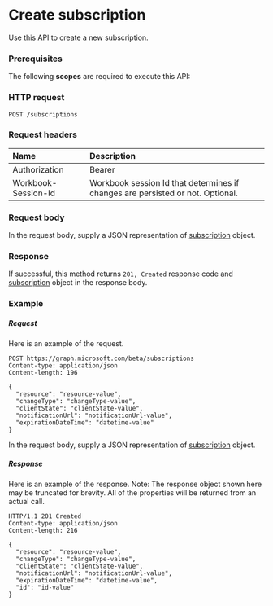 # Create subscription

Use this API to create a new subscription.
### Prerequisites
The following **scopes** are required to execute this API: 
### HTTP request
<!-- { "blockType": "ignored" } -->
```http
POST /subscriptions

```
### Request headers
| Name       | Description|
|:---------------|:----------|
| Authorization  | Bearer <code>|
| Workbook-Session-Id  | Workbook session Id that determines if changes are persisted or not. Optional.|

### Request body
In the request body, supply a JSON representation of [subscription](../resources/subscription.md) object.


### Response
If successful, this method returns `201, Created` response code and [subscription](../resources/subscription.md) object in the response body.

### Example
##### Request
Here is an example of the request.
<!-- {
  "blockType": "request",
  "name": "create_subscription_from_subscriptions"
}-->
```http
POST https://graph.microsoft.com/beta/subscriptions
Content-type: application/json
Content-length: 196

{
  "resource": "resource-value",
  "changeType": "changeType-value",
  "clientState": "clientState-value",
  "notificationUrl": "notificationUrl-value",
  "expirationDateTime": "datetime-value"
}
```
In the request body, supply a JSON representation of [subscription](../resources/subscription.md) object.
##### Response
Here is an example of the response. Note: The response object shown here may be truncated for brevity. All of the properties will be returned from an actual call.
<!-- {
  "blockType": "response",
  "truncated": true,
  "@odata.type": "microsoft.graph.subscription"
} -->
```http
HTTP/1.1 201 Created
Content-type: application/json
Content-length: 216

{
  "resource": "resource-value",
  "changeType": "changeType-value",
  "clientState": "clientState-value",
  "notificationUrl": "notificationUrl-value",
  "expirationDateTime": "datetime-value",
  "id": "id-value"
}
```

<!-- uuid: 8fcb5dbc-d5aa-4681-8e31-b001d5168d79
2015-10-25 14:57:30 UTC -->
<!-- {
  "type": "#page.annotation",
  "description": "Create subscription",
  "keywords": "",
  "section": "documentation",
  "tocPath": ""
}-->